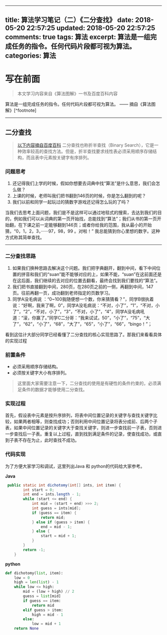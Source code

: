 
---
title:  算法学习笔记（二）《二分查找》
date: 2018-05-20 22:57:25
updated: 2018-05-20 22:57:25
comments: true
tags: 算法
excerpt: 算法是一组完成任务的指令。任何代码片段都可视为算法。
categories: 算法
---

# 写在前面
>本文学习内容来自《算法图解》一书及百度百科内容


算法是一组完成任务的指令。任何代码片段都可视为算法。  —— 摘自《算法图解》[^footnote]



-------------------

## 二分查找


> [以下内容摘自百度百科](https://baike.baidu.com/item/%E4%BA%8C%E5%88%86%E6%9F%A5%E6%89%BE)
二分查找也称折半查找（Binary Search），它是一种效率较高的查找方法。但是，折半查找要求线性表必须采用顺序存储结构，而且表中元素按关键字有序排列。

### 问题思考

1. 还记得我们上学的时候，假如你想要去词典中找“算法”是什么意思，我们会怎么做？
2. 上课的时候，老师叫我们把书翻到146页的时候，你是怎么翻到的呢？
3. 我们以前和同学一起玩过的猜数字游戏还记得怎么玩的了吗？

当我们去思考上面问题，我们是不是这样可以通过地毯式的搜索，去达到我们的目的，例如我们可以从词典的第一页开始找，总能找到“算法”；我们从书的第一页开始翻，在下课之前一定能够翻到146页；或者你给我的范围，我从最小的开始猜，“0，1，2，3，······97，98，99 。对啦！” 我总能猜到你心里想的数字。这种方式称其简单查找。


----------

### 二分查找思路

1. 如果我们换种思路去解决这个问题。我们把字典翻开，翻到中间，看下中间位置的拼音和我们的“suan”能不能够对应的上，如果不能，“suan”在这前面还是在这后面，我们继续的去对应的位置去翻看，最终会找到我们要找的“算法”。
2. 我们把书直接翻到中间，280页，在280页之前的一侧，再翻到中间，147页。往前再翻一页，成功翻到老师指定的页数学习。
3. 同学A没毛病说 ：“0~100我随便想一个数，你来猜猜看？”，同学B很执着说：“好啊，我来了啊，0”，同学A没毛病说：“不对，小了”，“1”，“不对，小了”，“2”，“不对，小了”，“3”，“不对，小了”，“4”，同学A没毛病吼道：“滚，你赢了。”同学C二分哥：“我来试试，50”，“小了”，“75”，“大了”，“62”，“小了”，“68”，“大了”，“65”，“小了”，“66”，“bingo！”；

看到这估计大部分同学已经看懂了二分查找的核心实现思路了。那我们来看看具体的实现过程

### 前置条件

 - 必须采用顺序存储结构。
 - 必须按关键字大小有序排列。

>这里面大家需要注意一下，二分查找的使用是有硬性的条件约束的，必须满足条件的数据才能够使用二分查找。

### 实现过程
首先，假设表中元素是按升序排列，将表中间位置记录的关键字与查找关键字比较，如果两者相等，则查找成功；否则利用中间位置记录将表分成前、后两个子表，如果中间位置记录的关键字大于查找关键字，则进一步查找前一子表，否则进一步查找后一子表。重复以上过程，直到找到满足条件的记录，使查找成功，或直到子表不存在为止，此时查找不成功。

### 代码实现

为了方便大家学习和调试，这里列出Java 和 python的代码给大家参考。


**Java**
```java
 public static int dichotomy(int[] ints, int item) {
        int start = 0;
        int end = ints.length - 1;
        while (start <= end) {
            int mid = (start + end) >>> 2;
            int guess = ints[mid];
            if (guess == item) {
                return mid;
            } else if (guess > item) {
                end = mid - 1;
            } else {
                start = mid + 1;
            }
        }
        return -1;
    }
```
**python**
```python
def dichotomy(list, item):
    low = 0
    high = len(list) - 1
    while low <= high:
        mid = (low + high) // 2
        guess = list[mid]
        if guess == item:
            return mid
        elif guess > item:
            high = mid - 1
        else:
            low = mid + 1
    return None
```